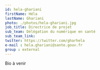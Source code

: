 ```yaml
---
id: hela-ghariani
firstName: Héla
lastName: Ghariani
photo: ./photos/hela-ghariani.jpg
job_title: Directrice de projet
sub_team: Délégation du numérique en santé
sub_team_link:
twitter: https://twitter.com/gharhela
e-mail : hela.ghariani@sante.gouv.fr 
group : external
---
```


Bio à venir
